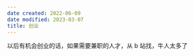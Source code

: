 ```yaml
---
date created: 2022-06-09
date modified: 2023-03-07
title: 创业
---
```


以后有机会创业的话，如果需要兼职的人才，从 b 站找，牛人太多了
